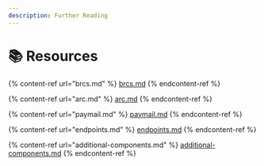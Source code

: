 ```yaml
---
description: Further Reading
---
```


# 📚 Resources

{% content-ref url="brcs.md" %}
[brcs.md](brcs.md)
{% endcontent-ref %}

{% content-ref url="arc.md" %}
[arc.md](arc.md)
{% endcontent-ref %}

{% content-ref url="paymail.md" %}
[paymail.md](paymail.md)
{% endcontent-ref %}

{% content-ref url="endpoints.md" %}
[endpoints.md](endpoints.md)
{% endcontent-ref %}

{% content-ref url="additional-components.md" %}
[additional-components.md](additional-components.md)
{% endcontent-ref %}
